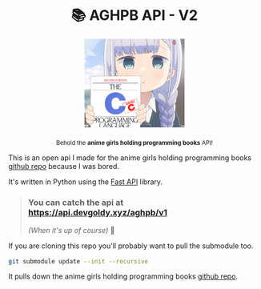 <div align="center">

  # 📚 AGHPB API - V2

  <img src="./assets/logo.png" width="200px">

  <sub>Behold the **anime girls holding programming books** API!</sub>

</div>

This is an open api I made for the anime girls holding programming books [github repo](https://github.com/cat-milk/Anime-Girls-Holding-Programming-Books) because I was bored.

It's written in Python using the [Fast API](https://github.com/tiangolo/fastapi) library.

> ### You can catch the api at https://api.devgoldy.xyz/aghpb/v1
> *(When it's up of course)* 🫠

If you are cloning this repo you'll probably want to pull the submodule too.
```sh
git submodule update --init --recursive
```
It pulls down the anime girls holding programming books [github repo](https://github.com/cat-milk/Anime-Girls-Holding-Programming-Books).